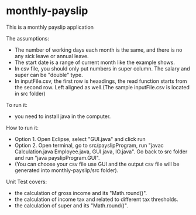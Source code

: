 # monthly-payslip

This is a monthly payslip application

The assumptions:
- The number of working days each month is the same, and there is no any sick leave or annual leave.
- The start date is a range of current month like the example shows.
- In csv file, you should only put numbers in super column. The salary and super can be "double" type.
- In inputFile.csv, the first row is heaadings, the read function starts from the second row. Left aligned as well.(The sample inputFile.csv is located in src folder)


To run it:
- you need to install java in the computer.


How to run it:
- Option 1. Open Eclipse, select "GUI.java" and click run
- Option 2. Open terminal, go to src/payslipProgram, run "javac Calculation.java Employee.java, GUI.java, IO.java". Go back to src folder and run "java payslipProgram.GUI".
- (You can choose your csv file use GUI and the output csv file will be generated into monthly-payslip/src folder).


Unit Test covers:
- the calculation of gross income and its "Math.round()".
- the calculation of income tax and related to different tax thresholds.
- the calculation of super and its "Math.round()".
